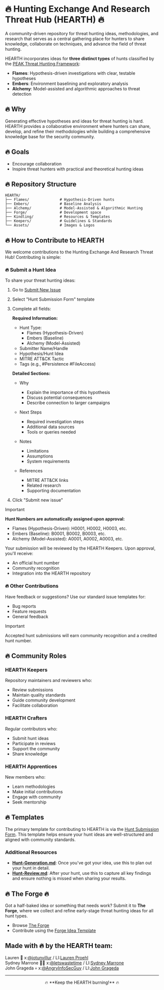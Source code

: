 # 🔥 Hunting Exchange And Research Threat Hub (HEARTH) 🔥

<!-- <img src="/Assets/HEARTH_logo.png" alt="HEARTH Logo" width="400"/>< -->

A community-driven repository for threat hunting ideas, methodologies, and research that serves as a central gathering place for hunters to share knowledge, collaborate on techniques, and advance the field of threat hunting.

HEARTH incorporates ideas for **three distinct types** of hunts classified by the [PEAK Threat Hunting Framework](https://www.splunk.com/en_us/blog/security/peak-threat-hunting-framework.html):
- **Flames**: Hypothesis-driven investigations with clear, testable hypotheses
- **Embers**: Environment baselining and exploratory analysis
- **Alchemy**: Model-assisted and algorithmic approaches to threat detection

## 🔥 Why 
Generating effective hypotheses and ideas for threat hunting is hard. HEARTH provides a collaborative environment where hunters can share, develop, and refine their methodologies while building a comprehensive knowledge base for the security community.

## 🔥 Goals 
- Encourage collaboration
- Inspire threat hunters with practical and theoretical hunting ideas

## 🔥 Repository Structure

```
HEARTH/
├── Flames/              # Hypothesis-Driven hunts
├── Embers/              # Baseline Analysis
├── Alchemy/             # Model-Assisted & Algorithmic Hunting
├── Forge/               # Development space
├── Kindling/            # Resources & Templates
├── Keepers/             # Guidelines & Standards
└── Assets/              # Images & Logos
```

## 🔥 How to Contribute to HEARTH 

We welcome contributions to the Hunting Exchange And Research Threat Hub! Contributing is simple:

### 🔥 Submit a Hunt Idea

To share your threat hunting ideas:

1. Go to [Submit New Issue](https://github.com/triw0lf/HEARTH/issues/new/choose)
2. Select "Hunt Submission Form" template
3. Complete all fields:

   **Required Information:**
   - Hunt Type:
     - Flames (Hypothesis-Driven)
     - Embers (Baseline)
     - Alchemy (Model-Assisted)
   - Submitter Name/Handle
   - Hypothesis/Hunt Idea
   - MITRE ATT&CK Tactic
   - Tags (e.g., #Persistence #FileAccess)

   **Detailed Sections:**
   - Why
     - Explain the importance of this hypothesis
     - Discuss potential consequences
     - Describe connection to larger campaigns
   
   - Next Steps
     - Required investigation steps
     - Additional data sources
     - Tools or queries needed
   
   - Notes
     - Limitations
     - Assumptions
     - System requirements
   
   - References
     - MITRE ATT&CK links
     - Related research
     - Supporting documentation

4. Click "Submit new issue"

> [!IMPORTANT]
> **Hunt Numbers are automatically assigned upon approval:**
> - Flames (Hypothesis-Driven): H0001, H0002, H0003, etc.
> - Embers (Baseline): B0001, B0002, B0003, etc.
> - Alchemy (Model-Assisted): A0001, A0002, A0003, etc.

Your submission will be reviewed by the HEARTH Keepers. Upon approval, you'll receive:
- An official hunt number
- Community recognition
- Integration into the HEARTH repository

### 🔥 Other Contributions

Have feedback or suggestions? Use our standard issue templates for:
- Bug reports
- Feature requests
- General feedback


> [!IMPORTANT]
> Accepted hunt submissions will earn community recognition and a credited hunt number.

## 🔥 Community Roles

### HEARTH Keepers
Repository maintainers and reviewers who:
- Review submissions
- Maintain quality standards
- Guide community development
- Facilitate collaboration

### HEARTH Crafters
Regular contributors who:
- Submit hunt ideas
- Participate in reviews
- Support the community
- Share knowledge

### HEARTH Apprentices
New members who:
- Learn methodologies
- Make initial contributions
- Engage with community
- Seek mentorship

## 🔥 Templates 

The primary template for contributing to HEARTH is via the [Hunt Submission Form](https://github.com/HEARTH/issues/new/choose). This template helps ensure your hunt ideas are well-structured and aligned with community standards.

### Additional Resources
- **[Hunt-Generation.md](/Kindling/Hunt-Generation.md)**: Once you've got your idea, use this to plan out your hunt in detail.
- **[Hunt-Review.md](/Kindling/Hunt-Review.md)**: After your hunt, use this to capture all key findings and ensure nothing is missed when sharing your results.

## 🔥 The Forge 🔥
Got a half-baked idea or something that needs work? Submit it to **The Forge**, where we collect and refine early-stage threat hunting ideas for all hunt types.

- Browse [The Forge](/Forge/)
- Contribute using the [Forge Idea Template](/Forge/Hunt-Idea-Template.md)

## Made with 🔥 by the HEARTH team: 
Lauren 🤠 x:[@jotunvillur](https://x.com/jotunvillur) / LI:[Lauren Proehl](https://www.linkedin.com/in/laurenproehl/)  
Sydney Marrone 🏋️‍♀️ x:[@letswastetime](https://x.com/letswastetime) / LI:[Sydney Marrone](https://www.linkedin.com/in/sydneymarrone/)  
John Grageda :skull: x:[@AngryInfoSecGuy](https://x.com/AngryInfoSecGuy) / LI:[John Grageda](https://www.linkedin.com/in/johngrageda/)

---
<p align="center">
  🔥 **Keep the HEARTH burning!** 🔥
</p>

